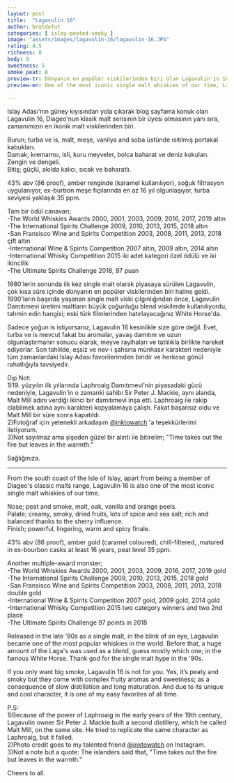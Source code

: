 ```yaml
---
layout: post
title:  "Lagavulin 16"
author: brutdefut
categories: [ islay-peated-smoky ]
image: "assets/images/lagavulin-16/lagavulin-16.JPG"
rating: 4.5
richness: 8
body: 8
sweetness: 5
smoke_peat: 8
preview-tr: Dünyanın en popüler viskilerinden biri olan Lagavulin'in 16 yıllık efsane ekspresyonu.        
preview-en: One of the most iconic single malt whiskies of our time, Lagavulin 16.     
     
---
```


Islay Adası'nın güney kıyısından yola çıkarak blog sayfama konuk olan Lagavulin 16, Diageo'nun klasik malt serisinin bir üyesi olmasının yanı sıra, zamanımızın en ikonik malt viskilerinden biri.  

Burun; turba ve is, malt, meşe, vanilya and soba üstünde ısıtılmış portakal kabukları.  
Damak; kremamsı, isli, kuru meyveler, bolca baharat ve deniz kokuları. Zengin ve dengeli.  
Bitiş; güçlü, akılda kalıcı, sıcak ve baharatlı.   

43% abv (86 proof), amber renginde (karamel kullanılıyor), soğuk filtrasyon uygulanıyor, ex-burbon meşe fıçılarında en az 16 yıl olgunlaşıyor, turba seviyesi yaklaşık 35 ppm.   

Tam bir ödül canavarı;   
-The World Whiskies Awards 2000, 2001, 2003, 2009, 2016, 2017, 2019 altın   
-The International Spirits Challenge 2009, 2010, 2013, 2015, 2018 altın  
-San Fransisco Wine and Spirits Competition 2003, 2008, 2011, 2013, 2018 çift altın   
-International Wine & Spirits Competition 2007 altın, 2009 altın, 2014 altın   
-International Whisky Competition 2015 iki adet kategori özel ödülü ve iki ikincilik   
-The Ultimate Spirits Challenge 2018, 97 puan   

1980'lerin sonunda ilk kez single malt olarak piyasaya sürülen Lagavulin, çok kısa süre içinde dünyanın en popüler viskilerinden biri haline geldi. 1990'ların başında yaşanan single malt viski çılgınlığından önce, Lagavulin Damıtımevi üretimi maltların büyük çoğunluğu blend viskilerde kullanılıyordu, tahmin edin hangisi; eski türk filmlerinden hatırlayacağınız White Horse'da.   

Sadece yoğun is istiyorsanız, Lagavulin 16 kesinlikle size göre değil. Evet, turba ve is mevcut fakat bu aromalar, yavaş damıtım ve uzun olgunlaştırmanın sonucu olarak, meyve rayihaları ve tatlılıkla birlikte hareket ediyorlar. Son tahlilde, eşsiz ve nev-i şahsına münhasır karakteri nedeniyle tüm zamanlardaki Islay Adası favorilerimden biridir ve herkese gönül rahatlığıyla tavsiyedir.   

Dip Not:  
1)19. yüzyılın ilk yıllarında Laphroaig Damıtımevi'nin piyasadaki gücü nedeniyle, Lagavulin'in o zamanki sahibi Sir Peter J. Mackie, aynı alanda, Malt Mill adını verdiği ikinci bir damıtımevi inşa etti. Laphroaig ile rakip olabilmek adına aynı karakteri kopyalamaya çalıştı. Fakat başarısız oldu ve Malt Mill bir süre sonra kapatıldı.   
2)Fotoğraf için yetenekli arkadaşım <a target= "_blank" href="https://www.instagram.com/inktowatch">@inktowatch</a> 'a teşekkürlerimi iletiyorum.   
3)Not sayılmaz ama şişeden güzel bir alıntı ile bitirelim; "Time takes out the fire but leaves in the warmth."   

Sağlığınıza.   

   
-----------------------------------------------

<p id="english"></p>

From the south coast of the Isle of Islay, apart from being a member of Diageo's classic malts range, Lagavulin 16 is also one of the most iconic single malt whiskies of our time.   

Nose; peat and smoke, malt, oak, vanilla and orange peels.  
Palate; creamy, smoky, dried fruits, lots of spice and sea salt; rich and balanced thanks to the sherry influence.  
Finish; powerful, lingering, warm and spicy finale.  

43% abv (86 proof), amber gold (caramel coloured), chill-filtered, ,matured in ex-bourbon casks at least 16 years, peat level 35 ppm.  

Another multiple-award monster;  
-The World Whiskies Awards 2000, 2001, 2003, 2009, 2016, 2017, 2019 gold  
-The International Spirits Challenge 2009, 2010, 2013, 2015, 2018 gold  
-San Fransisco Wine and Spirits Competition 2003, 2008, 2011, 2013, 2018 double gold   
-International Wine & Spirits Competition 2007 gold, 2009 gold, 2014 gold  
-International Whisky Competition 2015 two category winners and two 2nd place  
-The Ultimate Spirits Challenge 97 points in 2018  

Released in the late '80s as a single malt, in the blink of an eye, Lagavulin became one of the most popular whiskies in the world. Before that, a huge amount of the Laga's was used as a blend, guess mostly which one; in the famous White Horse. Thank god for the single malt hype in the '90s.  

If you only want big smoke, Lagavulin 16 is not for you. Yes, it’s peaty and smoky but they come with complex fruity aromas and sweetness; as a consequence of slow distillation and long maturation. And due to its unique and cool character, it is one of my easy favorites of all time.  

P.S:  
1)Because of the power of Laphroaig in the early years of the 19th century, Lagavulin owner Sir Peter J. Mackie built a second distillery, which he called Malt Mill, on the same site. He tried to replicate the same character as Laphroaig, but it failed.  
2)Photo credit goes to my talented friend <a target= "_blank" href="https://www.instagram.com/inktowatch">@inktowatch</a> on Instagram.  
3)Not a note but a quote: The islanders said that, "Time takes out the fire but leaves in the warmth."   

Cheers to all.  
